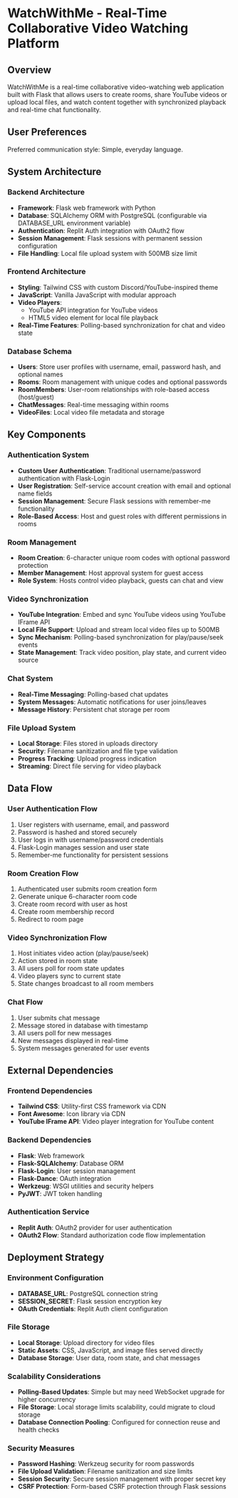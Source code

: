 # WatchWithMe - Real-Time Collaborative Video Watching Platform

## Overview

WatchWithMe is a real-time collaborative video-watching web application built with Flask that allows users to create rooms, share YouTube videos or upload local files, and watch content together with synchronized playback and real-time chat functionality.

## User Preferences

Preferred communication style: Simple, everyday language.

## System Architecture

### Backend Architecture
- **Framework**: Flask web framework with Python
- **Database**: SQLAlchemy ORM with PostgreSQL (configurable via DATABASE_URL environment variable)
- **Authentication**: Replit Auth integration with OAuth2 flow
- **Session Management**: Flask sessions with permanent session configuration
- **File Handling**: Local file upload system with 500MB size limit

### Frontend Architecture
- **Styling**: Tailwind CSS with custom Discord/YouTube-inspired theme
- **JavaScript**: Vanilla JavaScript with modular approach
- **Video Players**: 
  - YouTube API integration for YouTube videos
  - HTML5 video element for local file playback
- **Real-Time Features**: Polling-based synchronization for chat and video state

### Database Schema
- **Users**: Store user profiles with username, email, password hash, and optional names
- **Rooms**: Room management with unique codes and optional passwords
- **RoomMembers**: User-room relationships with role-based access (host/guest)
- **ChatMessages**: Real-time messaging within rooms
- **VideoFiles**: Local video file metadata and storage

## Key Components

### Authentication System  
- **Custom User Authentication**: Traditional username/password authentication with Flask-Login
- **User Registration**: Self-service account creation with email and optional name fields
- **Session Management**: Secure Flask sessions with remember-me functionality
- **Role-Based Access**: Host and guest roles with different permissions in rooms

### Room Management
- **Room Creation**: 6-character unique room codes with optional password protection
- **Member Management**: Host approval system for guest access
- **Role System**: Hosts control video playback, guests can chat and view

### Video Synchronization
- **YouTube Integration**: Embed and sync YouTube videos using YouTube IFrame API
- **Local File Support**: Upload and stream local video files up to 500MB
- **Sync Mechanism**: Polling-based synchronization for play/pause/seek events
- **State Management**: Track video position, play state, and current video source

### Chat System
- **Real-Time Messaging**: Polling-based chat updates
- **System Messages**: Automatic notifications for user joins/leaves
- **Message History**: Persistent chat storage per room

### File Upload System
- **Local Storage**: Files stored in uploads directory
- **Security**: Filename sanitization and file type validation
- **Progress Tracking**: Upload progress indication
- **Streaming**: Direct file serving for video playback

## Data Flow

### User Authentication Flow
1. User registers with username, email, and password
2. Password is hashed and stored securely
3. User logs in with username/password credentials
4. Flask-Login manages session and user state
5. Remember-me functionality for persistent sessions

### Room Creation Flow
1. Authenticated user submits room creation form
2. Generate unique 6-character room code
3. Create room record with user as host
4. Create room membership record
5. Redirect to room page

### Video Synchronization Flow
1. Host initiates video action (play/pause/seek)
2. Action stored in room state
3. All users poll for room state updates
4. Video players sync to current state
5. State changes broadcast to all room members

### Chat Flow
1. User submits chat message
2. Message stored in database with timestamp
3. All users poll for new messages
4. New messages displayed in real-time
5. System messages generated for user events

## External Dependencies

### Frontend Dependencies
- **Tailwind CSS**: Utility-first CSS framework via CDN
- **Font Awesome**: Icon library via CDN
- **YouTube IFrame API**: Video player integration for YouTube content

### Backend Dependencies
- **Flask**: Web framework
- **Flask-SQLAlchemy**: Database ORM
- **Flask-Login**: User session management
- **Flask-Dance**: OAuth integration
- **Werkzeug**: WSGI utilities and security helpers
- **PyJWT**: JWT token handling

### Authentication Service
- **Replit Auth**: OAuth2 provider for user authentication
- **OAuth2 Flow**: Standard authorization code flow implementation

## Deployment Strategy

### Environment Configuration
- **DATABASE_URL**: PostgreSQL connection string
- **SESSION_SECRET**: Flask session encryption key
- **OAuth Credentials**: Replit Auth client configuration

### File Storage
- **Local Storage**: Upload directory for video files
- **Static Assets**: CSS, JavaScript, and image files served directly
- **Database Storage**: User data, room state, and chat messages

### Scalability Considerations
- **Polling-Based Updates**: Simple but may need WebSocket upgrade for higher concurrency
- **File Storage**: Local storage limits scalability, could migrate to cloud storage
- **Database Connection Pooling**: Configured for connection reuse and health checks

### Security Measures
- **Password Hashing**: Werkzeug security for room passwords
- **File Upload Validation**: Filename sanitization and size limits
- **Session Security**: Secure session management with proper secret key
- **CSRF Protection**: Form-based CSRF protection through Flask sessions